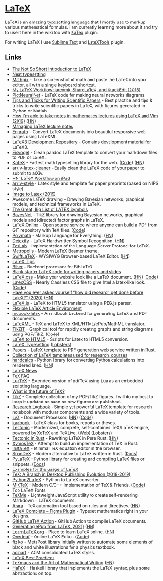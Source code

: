 # [LaTeX](https://www.latex-project.org/)

LaTeX is an amazing typesetting language that I mostly use to markup various mathematical formulas. I am currently learning more about it and try to use it here in the wiki too with [KaTex](https://plugins.gitbook.com/plugin/katex) plugin.

For writing LaTeX I use [Sublime Text](../text-editors/sublime-text/sublime-text.md) and [LateXTools](https://github.com/SublimeText/LaTeXTools) plugin.

## Links

- [The Not So Short Introduction to LaTeX](https://tobi.oetiker.ch/lshort/lshort.pdf)
- [Neat typesetting](http://tullo.ch/static/cambridge/TimeSeriesMonteCarlo-LectureNotes.pdf)
- [Mathpix](https://mathpix.com/) - Take a screenshot of math and paste the LaTeX into your editor, all with a single keyboard shortcut.
- [My LaTeX Workflow: latexmk, ShareLaTeX, and StackEdit (2015)](https://jeremykun.com/2015/01/10/my-latex-workflow-latexmk-sharelatex-and-stackedit/)
- [PlotNeuralNet](https://github.com/HarisIqbal88/PlotNeuralNet) - LaTeX code for making neural networks diagrams.
- [Tips and Tricks for Writing Scientific Papers](https://github.com/Wookai/paper-tips-and-tricks) - Best practice and tips & tricks to write scientific papers in LaTeX, with figures generated in Python or Matlab.
- [How I'm able to take notes in mathematics lectures using LaTeX and Vim (2019)](https://castel.dev/post/lecture-notes-1/) ([HN](https://news.ycombinator.com/item?id=19448678))
- [Managing LaTeX lecture notes](https://github.com/gillescastel/university-setup)
- [Engrafo](https://github.com/arxiv-vanity/engrafo) - Convert LaTeX documents into beautiful responsive web pages using LaTeXML.
- [LaTeX3 Development Repository](https://github.com/latex3/latex3) - Contains development material for LaTeX3.
- [Eisvogel](https://github.com/Wandmalfarbe/pandoc-latex-template) - Clean pandoc LaTeX template to convert your markdown files to PDF or LaTeX.
- [KaTeX](https://katex.org/) - Fastest math typesetting library for the web. ([Code](https://github.com/KaTeX/KaTeX)) ([HN](https://news.ycombinator.com/item?id=24742518))
- [arxiv-latex-cleaner](https://github.com/google-research/arxiv-latex-cleaner) - Easily clean the LaTeX code of your paper to submit to arXiv.
- [HN: LaTeX Workflow on iPad](https://news.ycombinator.com/item?id=20180015)
- [arxiv-style](https://github.com/kourgeorge/arxiv-style) - Latex style and template for paper preprints (based on NIPS style).
- [Image to Latex (2019)](https://www.wandb.com/articles/image-to-latex)
- [Awesome LaTeX drawing](https://github.com/xinychen/awesome-latex-drawing) - Drawing Bayesian networks, graphical models, and technical frameworks in LaTeX.
- [The Great, Big List of LATEX Symbols](https://www.rpi.edu/dept/arc/training/latex/LaTeX_symbols.pdf)
- [BayesNet](https://github.com/jluttine/tikz-bayesnet) - TikZ library for drawing Bayesian networks, graphical models and (directed) factor graphs in LaTeX.
- [LaTeX.Online](https://latexonline.cc/) - Open source service where anyone can build a PDF from GIT repository with TeX files. ([Code](https://github.com/aslushnikov/latex-online))
- [Polymath](https://jwmza.com/polymath/) - Markup Language for Everything. ([HN](https://news.ycombinator.com/item?id=22278932))
- [Detexify](http://detexify.kirelabs.org/classify.html) - LaTeX Handwritten Symbol Recognition. ([HN](https://news.ycombinator.com/item?id=22356361))
- [TexLab](https://github.com/latex-lsp/texlab) - Implementation of the Language Server Protocol for LaTeX.
- [Metropolis](https://github.com/matze/mtheme) - Modern LaTeX Beamer theme.
- [SwiftLaTeX](https://github.com/SwiftLaTeX/SwiftLaTeX) - WYSIWYG Browser-based LaTeX Editor. ([HN](https://news.ycombinator.com/item?id=21710105))
- [LaTeX Tips](https://jaydaigle.net/latex/)
- [Biber](https://github.com/plk/biber) - Backend processor for BibLaTeX.
- [Blank starter LaTeX code for writing papers and slides](https://github.com/tonyduan/paper-template)
- [LaTeX.css](https://latex.now.sh/) - Make your website look like a LaTeX document. ([HN](https://news.ycombinator.com/item?id=23282207)) ([Code](https://github.com/vincentdoerig/latex-css))
- [LatexCSS](https://davidrzs.github.io/latexcss/) - Nearly Classless CSS file to give html a latex-like look. ([Code](https://github.com/davidrzs/latexcss))
- [Have you ever asked yourself “how did research get done before LateX?” (2020)](https://threadreaderapp.com/thread/1262489387767480322.html) ([HN](https://news.ycombinator.com/item?id=23338742))
- [LaTeX.js](https://github.com/michael-brade/LaTeX.js) - LaTeX to HTML5 translator using a PEG.js parser.
- [Flexible LaTeX Article Environment](https://github.com/sylvainhalle/PaperShell)
- [mdbook-latex](https://github.com/lbeckman314/mdbook-latex) - An mdbook backend for generating LaTeX and PDF documents.
- [LaTeXML](https://github.com/brucemiller/LaTeXML) - TeX and LaTeX to XML/HTML/ePub/MathML translator.
- [TikZiT](https://tikzit.github.io/) - Graphical tool for rapidly creating graphs and string diagrams using PGF/TikZ. ([Code](https://github.com/tikzit/tikzit))
- [LaTeX to HTML5](https://github.com/smarr/latex-to-html5) - Scripts for Latex to HTML5 conversion.
- [LaTeX Typesetting](https://fedoramagazine.org/latex-typesetting-part-1/) ([Lobsters](https://lobste.rs/s/kf9e9m/latex_typesetting_part_1))
- [Papers](https://github.com/store2be/pape-rs) - LaTeX template to PDF generation web service written in Rust.
- [Collection of LaTeX templates used for research, courses](https://github.com/dustinvtran/latex-templates)
- [handcalcs](https://github.com/connorferster/handcalcs) - Python library for converting Python calculations into rendered latex. ([HN](https://news.ycombinator.com/item?id=24347131))
- [LaTeX News](https://www.latex-project.org/news/)
- [TeX FAQ](http://www.texfaq.org/index)
- [LuaTeX](http://www.luatex.org/) - Extended version of pdfTeX using Lua as an embedded scripting language.
- [What is the future of TeX?](http://www.texfaq.org/FAQ-TeXfuture)
- [TikZ](https://github.com/PetarV-/TikZ) - Complete collection of my PGF/TikZ figures. I will do my best to keep it updated as soon as new figures are published.
- [Research Logbook](https://github.com/JJGO/research-logbook) - Simple yet powerful LaTeX template for research notebook with modular components and a wide variety of tools.
- [LyX](https://www.lyx.org/) - Document Processor. ([HN](https://news.ycombinator.com/item?id=24820428)) ([Code](https://github.com/cburschka/lyx))
- [kaobook](https://github.com/fmarotta/kaobook) - LaTeX class for books, reports or theses.
- [Tectonic](https://github.com/tectonic-typesetting/tectonic) - Modernized, complete, self-contained TeX/LaTeX engine, powered by XeTeX and TeXLive. ([Web](https://tectonic-typesetting.github.io/en-US/)) ([Lobsters](https://lobste.rs/s/05fsrm/tectonic_typesetting_system))
- [Tectonic in Rust](https://github.com/crlf0710/tectonic) - Rewriting LaTeX in Pure Rust. ([HN](https://news.ycombinator.com/item?id=25328874))
- [XymosTeX](https://github.com/xymostech/XymosTeX) - Attempt to build an implementation of TeX in Rust.
- [InstaTeX](https://instatex.vercel.app/) - Minimal TeX equation editor in the browser.
- [SpanDeX](https://github.com/rust-spandex/spandex) - Modern alternative to LaTeX written in Rust. ([Docs](https://rust-spandex.github.io/))
- [PyLaTeX](https://github.com/JelteF/PyLaTeX) - Python library for creating and compiling LaTeX files or snippets. ([Docs](https://jeltef.github.io/PyLaTeX/current/))
- [Examples for the usage of LaTeX](https://github.com/MartinThoma/LaTeX-examples)
- [TeX: A Branch in Desktop Publishing Evolution (2018-2019)](https://www.walden-family.com/ieee/texhistory.html)
- [Python2LaTeX](https://github.com/jsleb333/python2latex) - Python to LaTeX converter.
- [MiKTeX](https://miktex.org/) - Modern C/C++ implementation of TeX & Friends. ([Code](https://github.com/MiKTeX/miktex))
- [Top LaTeX Fonts](https://r2src.github.io/top10fonts/)
- [TeXMe](https://github.com/susam/texme) - Lightweight JavaScript utility to create self-rendering Markdown + LaTeX documents.
- [Arara](https://gitlab.com/islandoftex/arara) - TeX automation tool based on rules and directives. ([HN](https://news.ycombinator.com/item?id=26211705))
- [LaTeX Complete – Figma Plugin](https://www.figma.com/community/plugin/793023817364007801/LaTeX-Complete) - Typeset mathematics right in your designs.
- [GitHub LaTeX Action](https://github.com/xu-cheng/latex-action) - GitHub Action to compile LaTeX documents.
- [Generating ePub from LaTeX (2021)](https://minireference.com/blog/generating-epub-from-latex/) ([HN](https://news.ycombinator.com/item?id=26356903))
- [LearnLaTeX.org](https://www.learnlatex.org/en/) - Place to learn LaTeX online. ([HN](https://news.ycombinator.com/item?id=26497557))
- [Overleaf](https://www.overleaf.com/) - Online LaTeX Editor. ([Code](https://github.com/overleaf/overleaf))
- [fiziko](https://github.com/jemmybutton/fiziko) - MetaPost library initially written to automate some elements of black and white illustrations for a physics textbook.
- [acmart](https://github.com/borisveytsman/acmart) - ACM consolidated LaTeX styles.
- [LaTeX Best Practices](https://github.com/simonharrer/latex-best-practices)
- [TeXmacs and the Art of Mathematical Writing](https://texmacs.github.io/notes/docs/art-of-math-writing.html) ([HN](https://news.ycombinator.com/item?id=27024260))
- [HaTeX](https://github.com/Daniel-Diaz/HaTeX) - Haskell library that implements the LaTeX syntax, plus some abstractions on top.
